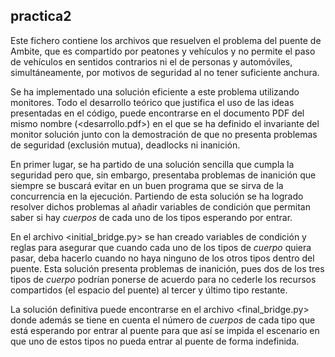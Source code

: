 ## practica2

Este fichero contiene los archivos que resuelven el problema del puente de Ambite, que es compartido por peatones y vehículos y no permite el paso de vehículos en sentidos contrarios ni el de personas y automóviles, simultáneamente, por motivos de seguridad al no tener suficiente anchura. 

Se ha implementado una solución eficiente a este problema utilizando monitores. 
Todo el desarrollo teórico que justifica el uso de las ideas presentadas en el código, puede encontrarse en el documento PDF del mismo nombre (<desarrollo.pdf>) en el que se ha definido el invariante del monitor solución junto con la demostración de que no presenta problemas de seguridad (exclusión mutua), deadlocks ni inanición.

En primer lugar, se ha partido de una solución sencilla que cumpla la seguridad pero que, sin embargo, presentaba problemas de inanición que siempre se buscará evitar en un buen programa que se sirva de la concurrencia en la ejecución. Partiendo de esta solución se ha logrado resolver dichos problemas al añadir variables de condición que permitan saber si hay *cuerpos* de cada uno de los tipos esperando por entrar.

En el archivo <initial_bridge.py> se han creado variables de condición y reglas para asegurar que cuando cada uno de los tipos de *cuerpo* quiera pasar, deba hacerlo cuando no haya ninguno de los otros tipos dentro del puente. Esta solución presenta problemas de inanición, pues dos de los tres tipos de *cuerpo* podrían ponerse de acuerdo para no cederle los recursos compartidos (el espacio del puente) al tercer y último tipo restante.

La solución definitiva puede encontrarse en el archivo <final_bridge.py> donde además se tiene en cuenta el número de *cuerpos* de cada tipo que está esperando por entrar al puente para que así se impida el escenario en que uno de estos tipos no pueda entrar al puente de forma indefinida.
